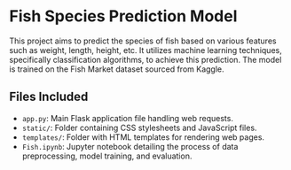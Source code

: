 # Fish Species Prediction Model

This project aims to predict the species of fish based on various features such as weight, length, height, etc. 
It utilizes machine learning techniques, specifically classification algorithms, to achieve this prediction. The model is trained on the Fish Market dataset sourced from Kaggle.

## Files Included
- `app.py`: Main Flask application file handling web requests.
- `static/`: Folder containing CSS stylesheets and JavaScript files.
- `templates/`: Folder with HTML templates for rendering web pages.
- `Fish.ipynb`: Jupyter notebook detailing the process of data preprocessing, model training, and evaluation.
